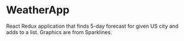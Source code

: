 # WeatherApp

React Redux application that finds 5-day forecast for given US city and adds to a list. Graphics are from Sparklines.
